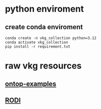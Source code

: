 # python enviroment
## create conda enviroment
```shell
conda create -n vkg_collection python=3.12
conda activate vkg_collection
pip install -r requirement.txt
```

# raw vkg resources
## [ontop-examples](https://github.com/ontop/ontop-examples/tree/master)

## [RODI](https://github.com/chrpin/rodi)